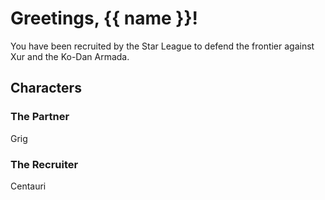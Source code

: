 # Greetings, {{ name }}!

You have been recruited by the Star League to defend the
frontier against Xur and the Ko-Dan Armada.

## Characters

### The Partner

Grig

### The Recruiter

Centauri
